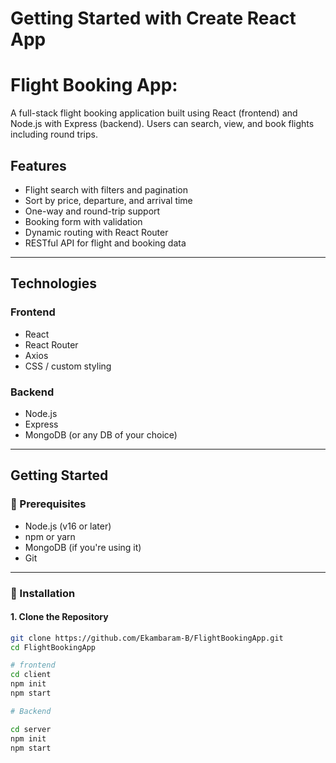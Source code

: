 # Getting Started with Create React App

# Flight Booking App:

A full-stack flight booking application built using React (frontend) and Node.js with Express (backend).
Users can search, view, and book flights including round trips.

## Features

- Flight search with filters and pagination
- Sort by price, departure, and arrival time
- One-way and round-trip support
- Booking form with validation
- Dynamic routing with React Router
- RESTful API for flight and booking data

---

## Technologies

### Frontend

- React
- React Router
- Axios
- CSS / custom styling

### Backend

- Node.js
- Express
- MongoDB (or any DB of your choice)

---

## Getting Started

### 🔧 Prerequisites

- Node.js (v16 or later)
- npm or yarn
- MongoDB (if you're using it)
- Git

---

### 🚀 Installation

#### 1. Clone the Repository

```bash
git clone https://github.com/Ekambaram-B/FlightBookingApp.git
cd FlightBookingApp

# frontend
cd client
npm init
npm start

# Backend

cd server
npm init
npm start

```
